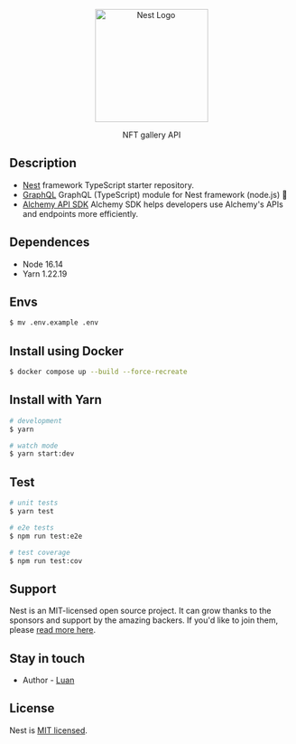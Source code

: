 <p align="center">
  <a href="http://nestjs.com/" target="blank"><img src="https://nestjs.com/img/logo-small.svg" width="200" alt="Nest Logo" /></a>
</p>

[circleci-image]: https://img.shields.io/circleci/build/github/nestjs/nest/master?token=abc123def456
[circleci-url]: https://circleci.com/gh/nestjs/nest

  <p align="center">
    NFT gallery API
  </p>

## Description

- [Nest](https://github.com/nestjs/nest) framework TypeScript starter repository.
- [GraphQL](https://github.com/nestjs/graphql) GraphQL (TypeScript) module for Nest framework (node.js) 🍷
- [Alchemy API SDK](https://github.com/alchemyplatform/alchemy-sdk-js) Alchemy SDK helps developers use Alchemy's APIs and endpoints more efficiently.

## Dependences

- Node 16.14
- Yarn 1.22.19

## Envs

```bash
$ mv .env.example .env
```
## Install using Docker

```bash
$ docker compose up --build --force-recreate
```

## Install with Yarn

```bash
# development
$ yarn

# watch mode
$ yarn start:dev
```

## Test

```bash
# unit tests
$ yarn test

# e2e tests
$ npm run test:e2e

# test coverage
$ npm run test:cov
```

## Support

Nest is an MIT-licensed open source project. It can grow thanks to the sponsors and support by the amazing backers. If you'd like to join them, please [read more here](https://docs.nestjs.com/support).

## Stay in touch

- Author - [Luan](http://luanpontolio.herokuapp.com)

## License

Nest is [MIT licensed](LICENSE).
